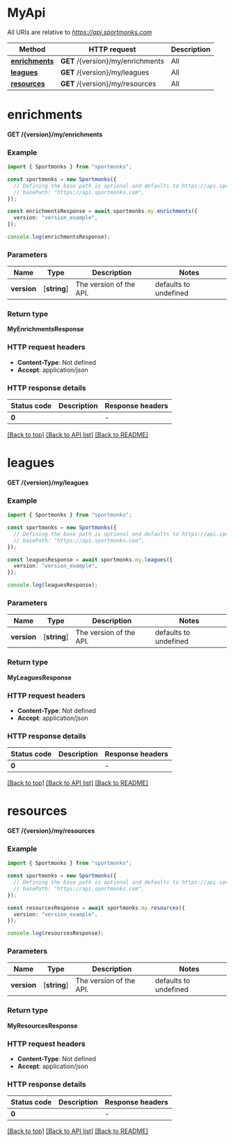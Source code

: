 # MyApi

All URIs are relative to *https://api.sportmonks.com*

Method | HTTP request | Description
------------- | ------------- | -------------
[**enrichments**](MyApi.md#enrichments) | **GET** /{version}/my/enrichments | All
[**leagues**](MyApi.md#leagues) | **GET** /{version}/my/leagues | All
[**resources**](MyApi.md#resources) | **GET** /{version}/my/resources | All


# **enrichments**

#### **GET** /{version}/my/enrichments


### Example


```typescript
import { Sportmonks } from "sportmonks";

const sportmonks = new Sportmonks({
  // Defining the base path is optional and defaults to https://api.sportmonks.com
  // basePath: "https://api.sportmonks.com",
});

const enrichmentsResponse = await sportmonks.my.enrichments({
  version: "version_example",
});

console.log(enrichmentsResponse);
```


### Parameters

Name | Type | Description  | Notes
------------- | ------------- | ------------- | -------------
 **version** | [**string**] | The version of the API. | defaults to undefined


### Return type

**MyEnrichmentsResponse**

### HTTP request headers

 - **Content-Type**: Not defined
 - **Accept**: application/json


### HTTP response details
| Status code | Description | Response headers |
|-------------|-------------|------------------|
**0** |  |  -  |

[[Back to top]](#) [[Back to API list]](../README.md#documentation-for-api-endpoints) [[Back to README]](../README.md)

# **leagues**

#### **GET** /{version}/my/leagues


### Example


```typescript
import { Sportmonks } from "sportmonks";

const sportmonks = new Sportmonks({
  // Defining the base path is optional and defaults to https://api.sportmonks.com
  // basePath: "https://api.sportmonks.com",
});

const leaguesResponse = await sportmonks.my.leagues({
  version: "version_example",
});

console.log(leaguesResponse);
```


### Parameters

Name | Type | Description  | Notes
------------- | ------------- | ------------- | -------------
 **version** | [**string**] | The version of the API. | defaults to undefined


### Return type

**MyLeaguesResponse**

### HTTP request headers

 - **Content-Type**: Not defined
 - **Accept**: application/json


### HTTP response details
| Status code | Description | Response headers |
|-------------|-------------|------------------|
**0** |  |  -  |

[[Back to top]](#) [[Back to API list]](../README.md#documentation-for-api-endpoints) [[Back to README]](../README.md)

# **resources**

#### **GET** /{version}/my/resources


### Example


```typescript
import { Sportmonks } from "sportmonks";

const sportmonks = new Sportmonks({
  // Defining the base path is optional and defaults to https://api.sportmonks.com
  // basePath: "https://api.sportmonks.com",
});

const resourcesResponse = await sportmonks.my.resources({
  version: "version_example",
});

console.log(resourcesResponse);
```


### Parameters

Name | Type | Description  | Notes
------------- | ------------- | ------------- | -------------
 **version** | [**string**] | The version of the API. | defaults to undefined


### Return type

**MyResourcesResponse**

### HTTP request headers

 - **Content-Type**: Not defined
 - **Accept**: application/json


### HTTP response details
| Status code | Description | Response headers |
|-------------|-------------|------------------|
**0** |  |  -  |

[[Back to top]](#) [[Back to API list]](../README.md#documentation-for-api-endpoints) [[Back to README]](../README.md)


